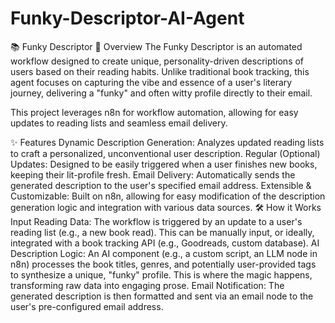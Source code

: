 # Funky-Descriptor-AI-Agent
📚 Funky Descriptor
🚀 Overview
The Funky Descriptor is an automated workflow designed to create unique, personality-driven descriptions of users based on their reading habits. Unlike traditional book tracking, this agent focuses on capturing the vibe and essence of a user's literary journey, delivering a "funky" and often witty profile directly to their email.

This project leverages n8n for workflow automation, allowing for easy updates to reading lists and seamless email delivery.

✨ Features
Dynamic Description Generation: Analyzes updated reading lists to craft a personalized, unconventional user description.
Regular (Optional) Updates: Designed to be easily triggered when a user finishes new books, keeping their lit-profile fresh.
Email Delivery: Automatically sends the generated description to the user's specified email address.
Extensible & Customizable: Built on n8n, allowing for easy modification of the description generation logic and integration with various data sources.
🛠️ How it Works
Input Reading Data: The workflow is triggered by an update to a user's reading list (e.g., a new book read). This can be manually input, or ideally, integrated with a book tracking API (e.g., Goodreads, custom database).
AI Description Logic: An AI component (e.g., a custom script, an LLM node in n8n) processes the book titles, genres, and potentially user-provided tags to synthesize a unique, "funky" profile. This is where the magic happens, transforming raw data into engaging prose.
Email Notification: The generated description is then formatted and sent via an email node to the user's pre-configured email address.
